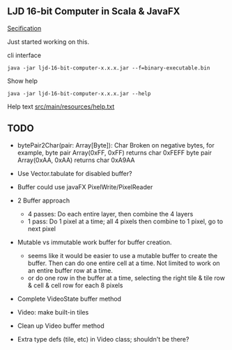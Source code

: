 LJD 16-bit Computer in Scala & JavaFX
-------------------------------------

[Secification](https://github.com/lj-ditrapani/16-bit-computer-specification)

Just started working on this.

cli interface

    java -jar ljd-16-bit-computer-x.x.x.jar --f=binary-executable.bin

Show help

    java -jar ljd-16-bit-computer-x.x.x.jar --help

Help text [src/main/resources/help.txt](src/main/resources/help.txt)


TODO
----

- bytePair2Char(pair: Array[Byte]): Char
  Broken on negative bytes, for example,
  byte pair Array(0xFF, 0xFF) returns char 0xFEFF
  byte pair Array(0xAA, 0xAA) returns char 0xA9AA

- Use Vector.tabulate for disabled buffer?
- Buffer could use javaFX PixelWrite/PixelReader
- 2 Buffer approach
    - 4 passes: Do each entire layer, then combine the 4 layers
    - 1 pass:   Do 1 pixel at a time; all 4 pixels then combine to 1 pixel, go to next pixel
- Mutable vs immutable work buffer for buffer creation.
    - seems like it would be easier to use a mutable buffer to create the buffer.
      Then can do one entire cell at a time.  Not limited to work on an entire
      buffer row at a time.
    - or do one row in the buffer at a time, selecting the right tile & tile
      row & cell & cell row for each 8 pixels
- Complete VideoState buffer method
- Video:  make built-in tiles
- Clean up Video buffer method
- Extra type defs (tile, etc) in Video class; shouldn't be there?
